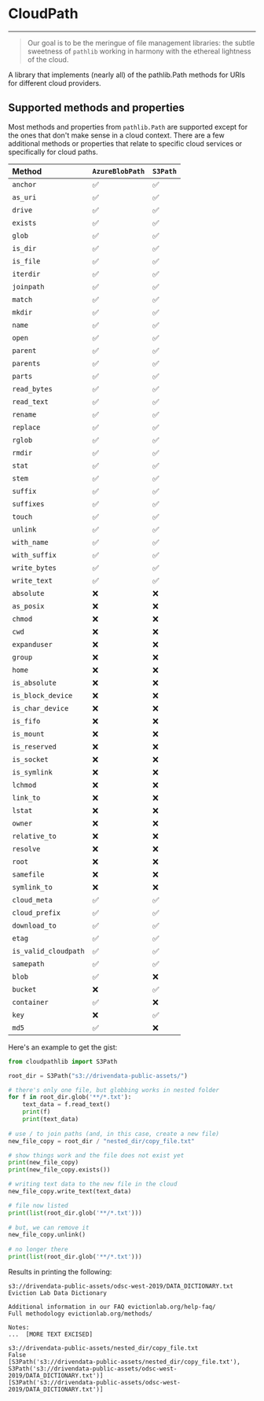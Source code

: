 # CloudPath

-------------------

> Our goal is to be the meringue of file management libraries: the subtle sweetness of `pathlib` working in harmony with the ethereal lightness of the cloud.

A library that implements (nearly all) of the pathlib.Path methods for URIs for different cloud providers.

## Supported methods and properties

Most methods and properties from `pathlib.Path` are supported except for the ones that don't make sense in a cloud context. There are a few additional methods or properties that relate to specific cloud services or specifically for cloud paths.

| Method               | `AzureBlobPath`   | `S3Path`   |
|:---------------------|:------------------|:-----------|
| `anchor`             | ✅                | ✅         |
| `as_uri`             | ✅                | ✅         |
| `drive`              | ✅                | ✅         |
| `exists`             | ✅                | ✅         |
| `glob`               | ✅                | ✅         |
| `is_dir`             | ✅                | ✅         |
| `is_file`            | ✅                | ✅         |
| `iterdir`            | ✅                | ✅         |
| `joinpath`           | ✅                | ✅         |
| `match`              | ✅                | ✅         |
| `mkdir`              | ✅                | ✅         |
| `name`               | ✅                | ✅         |
| `open`               | ✅                | ✅         |
| `parent`             | ✅                | ✅         |
| `parents`            | ✅                | ✅         |
| `parts`              | ✅                | ✅         |
| `read_bytes`         | ✅                | ✅         |
| `read_text`          | ✅                | ✅         |
| `rename`             | ✅                | ✅         |
| `replace`            | ✅                | ✅         |
| `rglob`              | ✅                | ✅         |
| `rmdir`              | ✅                | ✅         |
| `stat`               | ✅                | ✅         |
| `stem`               | ✅                | ✅         |
| `suffix`             | ✅                | ✅         |
| `suffixes`           | ✅                | ✅         |
| `touch`              | ✅                | ✅         |
| `unlink`             | ✅                | ✅         |
| `with_name`          | ✅                | ✅         |
| `with_suffix`        | ✅                | ✅         |
| `write_bytes`        | ✅                | ✅         |
| `write_text`         | ✅                | ✅         |
| `absolute`           | ❌                | ❌         |
| `as_posix`           | ❌                | ❌         |
| `chmod`              | ❌                | ❌         |
| `cwd`                | ❌                | ❌         |
| `expanduser`         | ❌                | ❌         |
| `group`              | ❌                | ❌         |
| `home`               | ❌                | ❌         |
| `is_absolute`        | ❌                | ❌         |
| `is_block_device`    | ❌                | ❌         |
| `is_char_device`     | ❌                | ❌         |
| `is_fifo`            | ❌                | ❌         |
| `is_mount`           | ❌                | ❌         |
| `is_reserved`        | ❌                | ❌         |
| `is_socket`          | ❌                | ❌         |
| `is_symlink`         | ❌                | ❌         |
| `lchmod`             | ❌                | ❌         |
| `link_to`            | ❌                | ❌         |
| `lstat`              | ❌                | ❌         |
| `owner`              | ❌                | ❌         |
| `relative_to`        | ❌                | ❌         |
| `resolve`            | ❌                | ❌         |
| `root`               | ❌                | ❌         |
| `samefile`           | ❌                | ❌         |
| `symlink_to`         | ❌                | ❌         |
| `cloud_meta`         | ✅                | ✅         |
| `cloud_prefix`       | ✅                | ✅         |
| `download_to`        | ✅                | ✅         |
| `etag`               | ✅                | ✅         |
| `is_valid_cloudpath` | ✅                | ✅         |
| `samepath`           | ✅                | ✅         |
| `blob`               | ✅                | ❌         |
| `bucket`             | ❌                | ✅         |
| `container`          | ✅                | ❌         |
| `key`                | ❌                | ✅         |
| `md5`                | ✅                | ❌         |


Here's an example to get the gist:

```python
from cloudpathlib import S3Path

root_dir = S3Path("s3://drivendata-public-assets/")

# there's only one file, but globbing works in nested folder
for f in root_dir.glob('**/*.txt'):
    text_data = f.read_text()
    print(f)
    print(text_data)
    
# use / to join paths (and, in this case, create a new file)
new_file_copy = root_dir / "nested_dir/copy_file.txt"

# show things work and the file does not exist yet
print(new_file_copy)
print(new_file_copy.exists())

# writing text data to the new file in the cloud
new_file_copy.write_text(text_data)

# file now listed
print(list(root_dir.glob('**/*.txt')))
      
# but, we can remove it
new_file_copy.unlink()
      
# no longer there
print(list(root_dir.glob('**/*.txt')))

```

Results in printing the following:

```
s3://drivendata-public-assets/odsc-west-2019/DATA_DICTIONARY.txt
Eviction Lab Data Dictionary

Additional information in our FAQ evictionlab.org/help-faq/
Full methodology evictionlab.org/methods/

Notes:
...  [MORE TEXT EXCISED]

s3://drivendata-public-assets/nested_dir/copy_file.txt
False
[S3Path('s3://drivendata-public-assets/nested_dir/copy_file.txt'), S3Path('s3://drivendata-public-assets/odsc-west-2019/DATA_DICTIONARY.txt')]
[S3Path('s3://drivendata-public-assets/odsc-west-2019/DATA_DICTIONARY.txt')]

```
